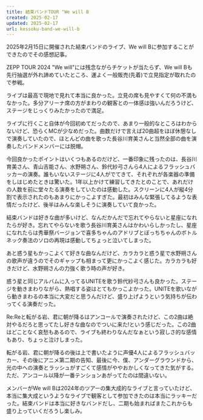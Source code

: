 ```yaml
---
title: 結束バンドTOUR "We will B
created: 2025-02-17
updated: 2025-02-17
url: kessoku-band-we-will-b
---
```

2025年2月15日に開催された結束バンドのライブ、We will Bに参加することができたのでその感想記事。

ZEPP TOUR 2024 "We will"には残念ながらチケットが当たらず、We will Bも先行抽選が外れ諦めていたところ、運よく一般販売(先着)で立見指定が取れたので参戦。

ライブは最高で現地で見れて本当に良かった。立見の席も見やすくて何の不満もなかった。多分アリーナ席の方がまわりの観客との一体感は強いんだろうけど、ステージをじっくりみたかったので満足。

ライブに行くこと自体が今回初めてだったので、あまり一般的なところはわからないけど、恐らくMCが少なめだった。曲数だけで言えば20曲超をほぼ休憩なしで演奏していたので、ほとんどの曲を歌った長谷川育美さんと当然全部の曲を演奏したバンドメンバーには脱帽。

今回良かったポイントはいくつもあるのだけど、一番印象に残ったのは、長谷川育美さん、青山吉能さん、水野朔さん、鈴代紗弓さんら4人によるフラッシュバッカーの演奏。誰もいないステージに4人がでてきて、それぞれが各楽器の準備をしはじめたときは驚いた。1年以上かけて練習してきたとのことで、あれだけの人数を前に堂々たる演奏をしていたのは感動した。スクリーンに4人が縦4分割で表示されたのもあまりにかっこよすぎた。最初はみんな緊張してるような表情だったけど、後半はみんな楽しそうに演奏していて良かった。

結束バンドは好きな曲が多いけど、なんだかんだで忘れてやらないと星座になれたらが好き。忘れてやらないを歌う長谷川育美さんはかわいらしかったし、星座になれたらは秀華祭バージョンで喜多ちゃんのアドリブとぼっちちゃんのボトルネック奏法のソロの再現は感動してちょっと泣いてしまった。

あと惑う星もかっこよくて好きな曲なんだけど、カラカラと惑う星で水野朔さんの歌声が違うのでそのギャップも相まって更にかっこよく感じた。カラカラも好きだけど、水野朔さんの力強く歌う時の声が好き。

惑う星と同じアルバムに入ってるUNITEを歌う鈴代紗弓さんも良かった。ステージを動きまわりながら、熱唱する姿はとてもかっこよかった。UNITEを歌いながら動きまわるの本当に大変だと思うんだけど、盛り上げようという気持ちが伝わってくる演奏だった。

Re:Reと転がる岩、君に朝が降るはアンコールで演奏されたけど、この2曲は絶対やるだろと思ってたし好きな曲なのでついに来た!という感じだった。この2曲はどことなく哀愁もあるので、ライブも終わりなんだなぁという寂しさ的な感情もあり、ちょっと泣けしまった。

転がる岩、君に朝が降るの後は上で書いたように声優4人によるフラッシュバッカー、その後にアニメ第二期の告知、最後に今、僕、アンダーグラウンドから、光の中への演奏とラッシュがすごくて感情がややおかしくなってきた気がする。ただ、アンコール以降が一番テンションあがってたのは間違いない。

メンバーがWe will Bは2024年のツアーの集大成的なライブと言っていたけど、本当に集大成というようなライブで観客として参加できたのは本当にラッキーだった。結束バンドは本当に好きなバンドだし、二期も始まればまたこれからも盛り上っていくだろうし楽しみ。